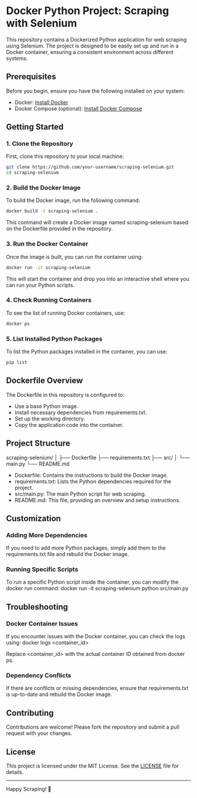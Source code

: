 # Docker Python Project: Scraping with Selenium

This repository contains a Dockerized Python application for web scraping using Selenium. The project is designed to be easily set up and run in a Docker container, ensuring a consistent environment across different systems.

## Prerequisites

Before you begin, ensure you have the following installed on your system:

- Docker: [Install Docker](https://docs.docker.com/get-docker/)
- Docker Compose (optional): [Install Docker Compose](https://docs.docker.com/compose/install/)

## Getting Started

### 1. Clone the Repository

First, clone this repository to your local machine:

```bash
git clone https://github.com/your-username/scraping-selenium.git
cd scraping-selenium
```

### 2. Build the Docker Image

To build the Docker image, run the following command:

```bash
docker build -t scraping-selenium .
```

This command will create a Docker image named scraping-selenium based on the Dockerfile provided in the repository.

### 3. Run the Docker Container

Once the image is built, you can run the container using:
```bash
docker run -it scraping-selenium
```

This will start the container and drop you into an interactive shell where you can run your Python scripts.

### 4. Check Running Containers

To see the list of running Docker containers, use:
```bash
docker ps
```

### 5. List Installed Python Packages

To list the Python packages installed in the container, you can use:

```bash
pip list
```

## Dockerfile Overview

The Dockerfile in this repository is configured to:

- Use a base Python image.
- Install necessary dependencies from requirements.txt.
- Set up the working directory.
- Copy the application code into the container.

## Project Structure

scraping-selenium/
│
├── Dockerfile
├── requirements.txt
├── src/
│   └── main.py
└── README.md

- Dockerfile: Contains the instructions to build the Docker image.
- requirements.txt: Lists the Python dependencies required for the project.
- src/main.py: The main Python script for web scraping.
- README.md: This file, providing an overview and setup instructions.

## Customization

### Adding More Dependencies

If you need to add more Python packages, simply add them to the requirements.txt file and rebuild the Docker image.

### Running Specific Scripts

To run a specific Python script inside the container, you can modify the docker run command:
docker run -it scraping-selenium python src/main.py

## Troubleshooting

### Docker Container Issues

If you encounter issues with the Docker container, you can check the logs using:
docker logs <container_id>

Replace <container_id> with the actual container ID obtained from docker ps.

### Dependency Conflicts

If there are conflicts or missing dependencies, ensure that requirements.txt is up-to-date and rebuild the Docker image.

## Contributing

Contributions are welcome! Please fork the repository and submit a pull request with your changes.

## License

This project is licensed under the MIT License. See the [LICENSE](LICENSE) file for details.

---

Happy Scraping! 🚀
